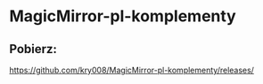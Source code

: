 # MagicMirror-pl-komplementy
## Pobierz:
https://github.com/kry008/MagicMirror-pl-komplementy/releases/
